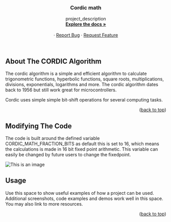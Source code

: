 <h3 align="center">Cordic math</h3>

  <p align="center">
    project_description
    <br />
    <a href="[https://github.com/github_username/repo_name](https://github.com/Flaxyson/Cordic-Math)"><strong>Explore the docs »</strong></a>
    <br />
    <br />
    ·
    <a href="https://github.com/Flaxyson/Cordic-Math/issues">Report Bug</a>
    ·
    <a href="https://github.com/Flaxyson/Cordic-Math/issues">Request Feature</a>
  </p>
</div>

<br />

## About The CORDIC Algorithm

The cordic algorithm is a simple and efficient algorithm to calculate trigonometric functions, hyperbolic functions, square roots, multiplications, divisions, exponentials, logarithms and more. The cordic algorithm dates back to 1956 but still work great for microcontrollers.

Cordic uses simple simple bit-shift operations for several computing tasks. 



<p align="right">(<a href="#top">back to top</a>)</p>


## Modifying The Code

The code is built around the defined variable CORDIC_MATH_FRACTION_BITS as default this is set to 16, which means the calculations is made in 16 bit fixed point arithmetic. This variable can easily be changed by future users to change the fixedpoint.

![This is an image](https://raw.githubusercontent.com/Flaxyson/Cordic-Math/main/pictures/Screenshot%201.png?token=GHSAT0AAAAAABWJ36NW2W4SHXRJL3FVOFO4YWF6Y2Q)

<!-- USAGE EXAMPLES -->
## Usage

Use this space to show useful examples of how a project can be used. Additional screenshots, code examples and demos work well in this space. You may also link to more resources.


<p align="right">(<a href="#top">back to top</a>)</p>

